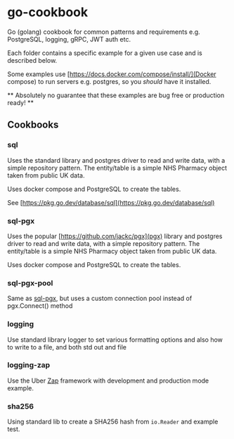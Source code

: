 # go-cookbook

Go (golang) cookbook for common patterns and requirements e.g. PostgreSQL, logging, gRPC,
JWT auth etc.

Each folder contains a specific example for a given use case and is described below.

Some examples use [https://docs.docker.com/compose/install/](Docker compose) to run servers e.g. postgres,
so you _should_ have it installed.

** Absolutely no guarantee that these examples are bug free or production ready! **

## Cookbooks

### sql

Uses the standard library and postgres driver to read and write data, with a simple repository pattern.
The entity/table is a simple NHS Pharmacy object taken from public UK data.

Uses docker compose and PostgreSQL to create the tables.

See [https://pkg.go.dev/database/sql](https://pkg.go.dev/database/sql)


### sql-pgx

Uses the popular [https://github.com/jackc/pgx](pgx) library and postgres driver to read and write data, with a simple repository pattern.
The entity/table is a simple NHS Pharmacy object taken from public UK data.

Uses docker compose and PostgreSQL to create the tables.

### sql-pgx-pool

Same as [sql-pgx](#sql-pgx), but uses a custom connection pool instead of pgx.Connect() method

### logging

Use standard library logger to set various formatting options and also how to write to a file, and both std out and file

### logging-zap

Use the Uber [Zap](https://github.com/uber-go/zap) framework with development and production mode example.

### sha256

Using standard lib to create a SHA256 hash from `io.Reader` and example test.
